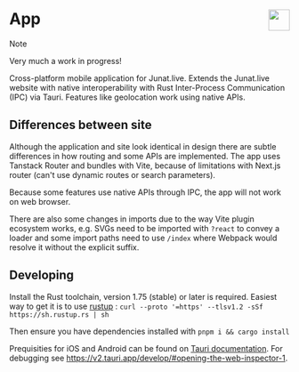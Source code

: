 <h1>App <img src="https://junat.live/maskable_icon.png" align="right" width="38px"></h1>

> [!NOTE]
> Very much a work in progress!

Cross-platform mobile application for Junat.live. Extends the Junat.live website with native interoperability with Rust Inter-Process Communication (IPC) via Tauri. Features like geolocation work using native APIs.

## Differences between site

Although the application and site look identical in design there are subtle differences in how routing and some APIs are implemented. The app uses Tanstack Router and bundles with Vite, because of limitations with Next.js router (can't use dynamic routes or search parameters).

Because some features use native APIs through IPC, the app will not work on web browser.

There are also some changes in imports due to the way Vite plugin ecosystem works, e.g. SVGs need to be imported with `?react` to convey a loader and some import paths need to use `/index` where Webpack would resolve it without the explicit suffix.

## Developing

Install the Rust toolchain, version 1.75 (stable) or later is required. Easiest way to get it is to use [rustup](https://rustup.rs/) : `curl --proto '=https' --tlsv1.2 -sSf https://sh.rustup.rs | sh`

Then ensure you have dependencies installed with `pnpm i && cargo install`

Prequisities for iOS and Android can be found on [Tauri documentation](https://v2.tauri.app/start/prerequisites/#configure-for-mobile-targets). For debugging see https://v2.tauri.app/develop/#opening-the-web-inspector-1.

